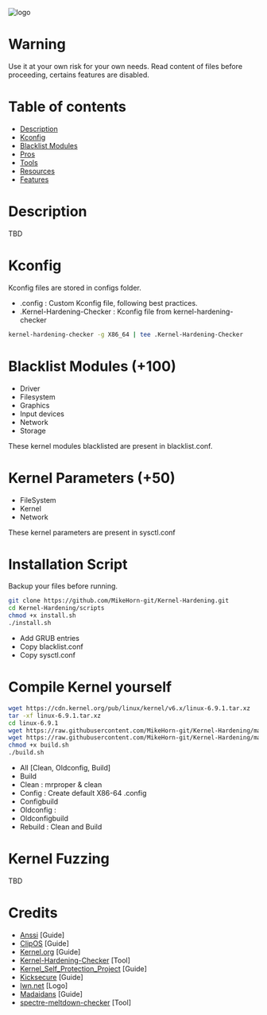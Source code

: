 ![logo](https://github.com/MikeHorn-git/Kernel-Hardening/assets/123373126/e4fca8a7-782a-42a7-863e-431a94660313)

# Warning
Use it at your own risk for your own needs. Read content of files before proceeding, certains features are disabled.

# Table of contents
* [Description](https://github.com/MikeHorn-git/Kernel-Hardening#description)
* [Kconfig](https://github.com/MikeHorn-git/Kernel-Hardening#kconfig)
* [Blacklist Modules](https://github.com/MikeHorn-git/Kernel-Hardening#blacklist-modules-100)
* [Pros](https://github.com/MikeHorn-git/arch-osint#%EF%B8%8F-pros)
* [Tools](https://github.com/MikeHorn-git/arch-osint#%EF%B8%8F-100-tools)
* [Resources](https://github.com/MikeHorn-git/arch-osint#-resources)
* [Features](https://github.com/MikeHorn-git/arch-osint#-miscellaneous-features)

# Description
TBD

# Kconfig
Kconfig files are stored in configs folder.
* .config : Custom Kconfig file, following best practices.
* .Kernel-Hardening-Checker : Kconfig file from kernel-hardening-checker
```bash
kernel-hardening-checker -g X86_64 | tee .Kernel-Hardening-Checker
```

# Blacklist Modules (+100)
* Driver
* Filesystem
* Graphics
* Input devices
* Network
* Storage

These kernel modules blacklisted are present in blacklist.conf.

# Kernel Parameters (+50)
* FileSystem
* Kernel
* Network

These kernel parameters are present in sysctl.conf

# Installation Script
Backup your files before running.
```bash
git clone https://github.com/MikeHorn-git/Kernel-Hardening.git
cd Kernel-Hardening/scripts
chmod +x install.sh
./install.sh
```
* Add GRUB entries
* Copy blacklist.conf
* Copy sysctl.conf

# Compile Kernel yourself
```bash
wget https://cdn.kernel.org/pub/linux/kernel/v6.x/linux-6.9.1.tar.xz
tar -xf linux-6.9.1.tar.xz
cd linux-6.9.1
wget https://raw.githubusercontent.com/MikeHorn-git/Kernel-Hardening/main/Kconfigs/.config
wget https://raw.githubusercontent.com/MikeHorn-git/Kernel-Hardening/main/scripts/build.sh
chmod +x build.sh
./build.sh
```
* All [Clean, Oldconfig, Build]
* Build
* Clean : mrproper & clean
* Config : Create default X86-64 .config
* Configbuild
* Oldconfig : 
* Oldconfigbuild
* Rebuild : Clean and Build

# Kernel Fuzzing
TBD

# Credits
* [Anssi](https://cyber.gouv.fr/publications/recommandations-de-securite-relatives-un-systeme-gnulinux) [Guide]
* [ClipOS](https://docs.clip-os.org/clipos/kernel.html#configuration) [Guide]
* [Kernel.org](https://www.kernel.org/doc/html/latest/admin-guide/kernel-parameters.html) [Guide]
* [Kernel-Hardening-Checker](https://github.com/a13xp0p0v/kernel-hardening-checker) [Tool]
* [Kernel_Self_Protection_Project](https://kernsec.org/wiki/index.php/Kernel_Self_Protection_Project/Recommended_Settings) [Guide]
* [Kicksecure](https://github.com/Kicksecure) [Guide]
* [lwn.net](https://lwn.net/) [Logo]
* [Madaidans](https://madaidans-insecurities.github.io/guides/linux-hardening.html#kernel) [Guide]
* [spectre-meltdown-checker](https://github.com/speed47/spectre-meltdown-checker) [Tool]
